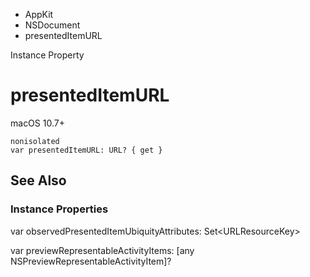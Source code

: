 

- AppKit
- NSDocument
-  presentedItemURL 

Instance Property

# presentedItemURL

macOS 10.7+

``` source
nonisolated
var presentedItemURL: URL? { get }
```

## See Also

### Instance Properties

var observedPresentedItemUbiquityAttributes: Set&lt;URLResourceKey>

var previewRepresentableActivityItems: [any NSPreviewRepresentableActivityItem]?

